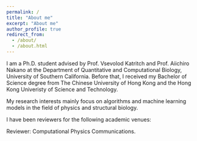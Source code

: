 ```yaml
---
permalink: /
title: "About me"
excerpt: "About me"
author_profile: true
redirect_from: 
  - /about/
  - /about.html
---
```


I am a Ph.D. student advised by Prof. Vsevolod Katritch and Prof. Aiichiro Nakano at the Department of Quantitative and Computational Biology, University of Southern California. Before that, I received my Bachelor of Science degree from The Chinese University of Hong Kong and the Hong Kong Univeristy of Science and Technology.

My research interests mainly focus on algorithms and machine learning models in the field of physics and structural biology.

I have been reviewers for the following academic venues:

Reviewer: Computational Physics Communications.



